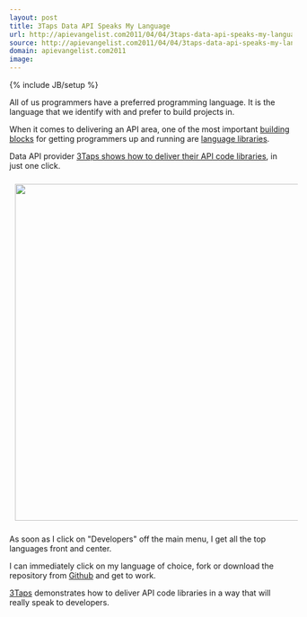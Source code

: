 ```yaml
---
layout: post
title: 3Taps Data API Speaks My Language
url: http://apievangelist.com2011/04/04/3taps-data-api-speaks-my-language/
source: http://apievangelist.com2011/04/04/3taps-data-api-speaks-my-language/
domain: apievangelist.com2011
image: 
---
```

{% include JB/setup %}
All of us programmers have a preferred programming language. It is the language that we identify with and prefer to build projects in.<p></p>
When it comes to delivering an API area, one of the most important <a title="building blocks" href="http://www.apievangelist.com/ecosystem-building-blocks.php">building blocks</a> for getting programmers up and running are <a title="code language libraries" href="http://www.apievangelist.com/ecosystem-building-blocks-detail.php?Building_Block_ID=125">language libraries</a>.<p></p>
Data API provider <a title="3Taps shows how to deliver their API code libraries" href="http://3taps.com/developers">3Taps shows how to deliver their API code libraries</a>, in just one click.<p></p>
<a title="3Tap Code Libraries" href="http://3taps.com/developers"><img style="padding: 10px;" src="http://kinlane-productions.s3.amazonaws.com/3taps-Languages.png" alt="" width="600" align="center" /></a><p></p>
As soon as I click on "Developers" off the main menu, I get all the top languages front and center.<p></p>
I can immediately click on my language of choice, fork or download the repository from <a title="Github" href="http://github.com">Github</a> and get to work.<p></p>
<a title="3Taps" href="http://www.readwriteweb.com/archives/3taps_wants_to_democratize_the_exchange_of_data.php">3Taps</a> demonstrates how to deliver API code libraries in a way that will really speak to developers.

